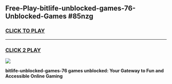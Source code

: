 
## Free-Play-bitlife-unblocked-games-76-Unblocked-Games #85nzg
<h3>
<a href="https://news.freeplayer.one?title=bitlife-unblocked-games-76&ref=8M">CLICK TO PLAY</a></h3>
<hr>

<h3>
<a href="https://news.freeplayer.one?title=bitlife-unblocked-games-76&ref=8M">CLICK 2 PLAY</a>
  
</h3>

<a href="https://news.freeplayer.one?title=bitlife-unblocked-games-76&ref=8M"><img src="https://clearcache.store/games.png"></a>


**bitlife-unblocked-games-76 games unblocked: Your Gateway to Fun and Accessible Online Gaming**
